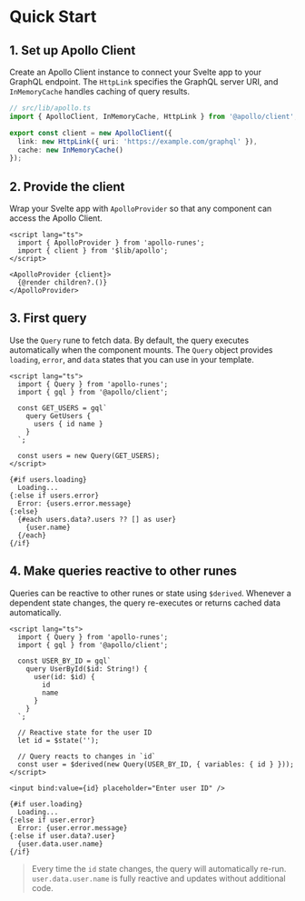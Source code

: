 # Quick Start

## 1. Set up Apollo Client

Create an Apollo Client instance to connect your Svelte app to your GraphQL endpoint. The `HttpLink` specifies the GraphQL server URI, and `InMemoryCache` handles caching of query results.

```ts
// src/lib/apollo.ts
import { ApolloClient, InMemoryCache, HttpLink } from '@apollo/client';

export const client = new ApolloClient({
  link: new HttpLink({ uri: 'https://example.com/graphql' }),
  cache: new InMemoryCache()
});
```

## 2. Provide the client

Wrap your Svelte app with `ApolloProvider` so that any component can access the Apollo Client.

```svelte
<script lang="ts">
  import { ApolloProvider } from 'apollo-runes';
  import { client } from '$lib/apollo';
</script>

<ApolloProvider {client}>
  {@render children?.()}
</ApolloProvider>
```


## 3. First query

Use the `Query` rune to fetch data. By default, the query executes automatically when the component mounts. The `Query` object provides `loading`, `error`, and `data` states that you can use in your template.

```svelte
<script lang="ts">
  import { Query } from 'apollo-runes';
  import { gql } from '@apollo/client';

  const GET_USERS = gql`
    query GetUsers {
      users { id name }
    }
  `;

  const users = new Query(GET_USERS);
</script>

{#if users.loading}
  Loading...
{:else if users.error}
  Error: {users.error.message}
{:else}
  {#each users.data?.users ?? [] as user}
    {user.name}
  {/each}
{/if}
```

## 4. Make queries reactive to other runes

Queries can be reactive to other runes or state using `$derived`. Whenever a dependent state changes, the query re-executes or returns cached data automatically.

```svelte
<script lang="ts">
  import { Query } from 'apollo-runes';
  import { gql } from '@apollo/client';

  const USER_BY_ID = gql`
    query UserById($id: String!) {
      user(id: $id) {
        id
        name
      }
    }
  `;

  // Reactive state for the user ID
  let id = $state('');

  // Query reacts to changes in `id`
  const user = $derived(new Query(USER_BY_ID, { variables: { id } }));
</script>

<input bind:value={id} placeholder="Enter user ID" />

{#if user.loading}
  Loading...
{:else if user.error}
  Error: {user.error.message}
{:else if user.data?.user}
  {user.data.user.name}
{/if}
```

> Every time the `id` state changes, the query will automatically re-run. `user.data.user.name` is fully reactive and updates without additional code.

